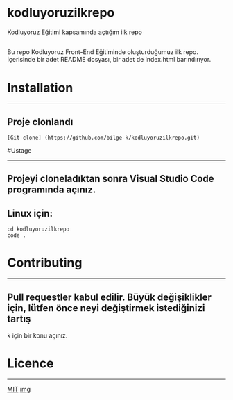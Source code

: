 # kodluyoruzilkrepo
Kodluyoruz Eğitimi kapsamında açtığım ilk repo

 ##
 Bu repo Kodluyoruz Front-End Eğitiminde oluşturduğumuz ilk repo. İçerisinde bir adet README dosyası, bir adet de index.html barındırıyor.

# Installation

---
## Proje clonlandı
```
[Git clone] (https://github.com/bilge-k/kodluyoruzilkrepo.git)
```
#Ustage

---
## Projeyi cloneladıktan sonra Visual Studio Code programında açınız.
## Linux için:
```
cd kodluyoruzilkrepo
code .
```
# Contributing

---
## Pull requestler kabul edilir. Büyük değişiklikler için, lütfen önce neyi değiştirmek istediğinizi tartış
k için bir konu açınız.
# Licence

---
[MIT](https://choosealicense.com/licenses/mit/)
[ımg](https://github.com/HidayetUsca/kodluyoruzilkrepo/blob/main/project1.PNG)
